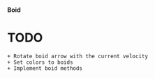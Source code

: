#### Boid

# TODO
    + Rotate boid arrow with the current velocity
    + Set colors to boids
    + Implement boid methods
